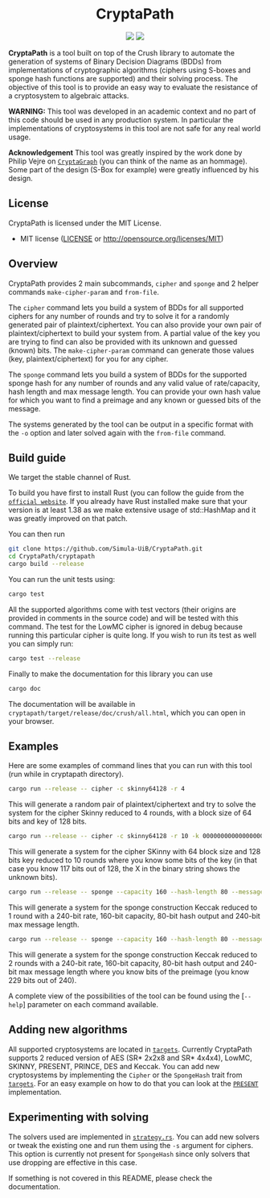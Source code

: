<h1 align="center">CryptaPath</h1>

<p align="center">
    <a href="https://github.com/Simula-UiB/CryptaPath/blob/master/AUTHORS"><img src="https://img.shields.io/badge/authors-SimulaUIB-orange.svg"></a>
    <a href="https://github.com/Simula-UiB/CryptaPath/blob/master/LICENSE"><img src="https://img.shields.io/badge/license-MIT-blue.svg"></a>
</p>

__CryptaPath__ is a tool built on top of the Crush library to automate the generation of systems of Binary Decision Diagrams (BDDs) from implementations of cryptographic algorithms (ciphers using S-boxes and sponge hash functions are supported) and their solving process. The objective of this tool is to provide an easy way to evaluate the resistance of a cryptosystem to algebraic attacks.

**WARNING:** This tool was developed in an academic context and no part of this code should be used in any production system. In particular the implementations of cryptosystems in this tool are not safe for any real world usage.

**Acknowledgement** This tool was greatly inspired by the work done by Philip Vejre on [`CryptaGraph`](https://gitlab.com/psve/cryptagraph/tree/master) (you can think of the name as an hommage). Some part of the design (S-Box for example) were greatly influenced by his design.

## License

CryptaPath is licensed under the MIT License.

* MIT license ([LICENSE](../LICENSE) or http://opensource.org/licenses/MIT)


## Overview

CryptaPath provides 2 main subcommands, `cipher` and `sponge` and 2 helper commands `make-cipher-param` and `from-file`.

The `cipher` command lets you build a system of BDDs for all supported ciphers for any number of rounds and try to solve it for a randomly generated pair of plaintext/ciphertext. You can also provide your own pair of plaintext/ciphertext to build your system from. A partial value of the key you are trying to find can also be provided with its unknown and guessed (known) bits. The `make-cipher-param` command can generate those values (key, plaintext/ciphertext) for you for any cipher.

The `sponge` command lets you build a system of BDDs for the supported sponge hash for any number of rounds and any valid value of rate/capacity, hash length and max message length. You can provide your own hash value for which you want to find a preimage and any known or guessed bits of the message.

The systems generated by the tool can be output in a specific format with the `-o` option and later solved again with the `from-file` command.

## Build guide

We target the stable channel of Rust.

To build you have first to install Rust (you can follow the guide from the [`official website`](https://www.rust-lang.org/tools/install).
If you already have Rust installed make sure that your version is at least 1.38 as we make extensive usage of std::HashMap and it was greatly improved on that patch.

You can then run 
```bash
git clone https://github.com/Simula-UiB/CryptaPath.git
cd CryptaPath/cryptapath
cargo build --release
```

You can run the unit tests using:

```bash
cargo test
``` 

All the supported algorithms come with test vectors (their origins are provided in comments in the source code) and will be tested with this command.
The test for the LowMC cipher is ignored in debug because running this particular cipher is quite long. If you wish to run its test as well you can simply run:


```bash
cargo test --release
```

Finally to make the documentation for this library you can use

```bash
cargo doc
```

The documentation will be available in `cryptapath/target/release/doc/crush/all.html`, which you can open in your browser.


## Examples

Here are some examples of command lines that you can run with this tool (run while in cryptapath directory).

```bash
cargo run --release -- cipher -c skinny64128 -r 4
```

This will generate a random pair of plaintext/ciphertext and try to solve the system for the cipher Skinny reduced to 4 rounds, with a block size of 64 bits and key of 128 bits.

```bash
cargo run --release -- cipher -c skinny64128 -r 10 -k 0000000000000000000000000000000000000000000000000XXXX00001110X0X0100010101100010XXX0000000000000000000000000000000XX111010101010
```

This will generate a system for the cipher SKinny with 64 block size and 128 bits key reduced to 10 rounds where you know some bits of the key (in that case you know 117 bits out of 128, the X in the binary string shows the unknown bits).

```bash
cargo run --release -- sponge --capacity 160 --hash-length 80 --message-length 240 --rate 240 --rounds 1 -s keccak
```

This will generate a system for the sponge construction Keccak reduced to 1 round with a 240-bit rate, 160-bit capacity, 80-bit hash output and 240-bit max message length.


```bash
cargo run --release -- sponge --capacity 160 --hash-length 80 --message-length 240 --rate 240 --rounds 2 -s keccak --partial-preimage XXXXXXX00000000000000000000000000000000000000000000000000000000000000000000000000000000000000000000000000000000000000000000000000000000000000000000000000000000000000000000000000000000000000000000000000000000000000000000000000000000000XXXX11
```

This will generate a system for the sponge construction Keccak reduced to 2 rounds with a 240-bit rate, 160-bit capacity, 80-bit hash output and 240-bit max message length where you know bits of the preimage (you know 229 bits out of 240).

A complete view of the possibilities of the tool can be found using the [`--help`] parameter on each command available.


## Adding new algorithms

All supported cryptosystems are located in [`targets`](src/targets). Currently CryptaPath supports 2 reduced version of AES (SR* 2x2x8 and SR* 4x4x4), LowMC, SKINNY, PRESENT, PRINCE, DES and Keccak. You can add new cryptosystems by implementing the `Cipher` or the `SpongeHash` trait from [`targets`](src/targets/mod.rs). For an easy example on how to do that you can look at the [`PRESENT`](src/targets/present80.rs) implementation.

## Experimenting with solving

The solvers used are implemented in [`strategy.rs`](src/strategy.rs). You can add new solvers or tweak the existing one and run them using the `-s` argument for ciphers.  This option is currently not present for `SpongeHash` since only solvers that use dropping are effective in this case.


If something is not covered in this README, please check the documentation.
